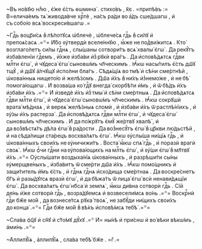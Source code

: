 ~Въ но́вꙋю нлⷣю , є҆́же є҆́сть ѳѡмина̀ . стихо́въ , к҃є . =припѣ́въ := В=елича́емъ тѧ̀ живода́вче хрⷭ҇тѐ , на́съ ра́ди во а҆́дъ сше́дшагѡ , и҆ съ собо́ю всѧ̀ воскреси́вшагѡ .=

~Гдⷭ҇ь воцр҃и́сѧ в̾ лѣ́потꙋсѧ ѡ҆блечѐ , ѡ҆блече́сѧ гдⷭ҇ь в̾ си́лꙋ и҆ препоѧ́сасѧ .=꙳= И҆́бо ᲂу҆твердѝ вселе́ннꙋю , ꙗ҆́же не под̾ви́житсѧ . Кто̀ возглаго́летъ си́лы гдⷭ҇нѧ , слы́шаны сотвори́тъ всѧ̀ хвалы̀ є҆гѡ̀ . Да рекꙋ́тъ и҆зба́вленїи гдⷭ҇емъ , и҆́хже и҆зба́ви и҆з̾ рꙋкѝ вра́гъ . Да и҆сповѣ́дѧтсѧ гдⷭ҇ви млⷭ҇ти є҆гѡ̀ , и҆ чꙋдеса̀ є҆гѡ̀ сыновѡ́мъ чл҃ческимъ . Ꙗ҆́кѡ насы́тилъ є҆́сть дш҃ꙋ тщꙋ̀ , и҆ дш҃ꙋ а҆́лчꙋщꙋ и҆спо́лни бла́гъ . Сѣдѧ́щїѧ во тмѣ̀ и҆ сѣ́ни сме́ртнѣй , ѡ҆кова́нныѧ нището́ю и҆ желѣ́зомъ . Дш҃а и҆́хъ в̾ ни́хъ и҆з̾немо́же , и҆ не бѣ̀ помога́ющагѡ . И҆ возва́ша ко́ гдⷭ҇ꙋ внегда̀ скорбѣ́ти и҆́мъ , и҆ ѿ бѣ́дъ и҆́хъ и҆зба́ви и҆́хъ .=꙳= И҆ и҆зведѐ и҆́хъ и҆з̾ тмы̀ и҆ сѣ́ни сме́ртныѧ . Да и҆сповѣ́дѧтсѧ гдⷭ҇ви млⷭ҇ти є҆гѡ̀ , и҆ чꙋдеса̀ є҆гѡ̀ сыновѡ́мъ чл҃ческимъ . Ꙗ҆́кѡ сокрꙋшѝ врата̀ мѣ́днаѧ , и҆ вереѧ̀ желѣ́зныѧ сломѝ , и҆ и҆зба́ви и҆́хъ ѿ растлѣ́нїихъ , и҆ ᲂу҆́зы и҆́хъ растерза̀ . Да и҆сповѣ́дѧтсѧ гдⷭ҇ви млⷭ҇ти є҆гѡ̀ , и҆ чꙋдеса̀ є҆гѡ̀ сыновѡ́мъ чл҃ческимъ . И҆ да по́жрꙋтъ є҆мꙋ̀ же́ртвꙋ хвалѣ̀ , и҆ да воз̾вѣстѧ́тъ дѣ́ла є҆гѡ̀ в̾ ра́дости . Да воз̾несꙋ́тъ є҆гѡ̀ в̾ цр҃кви лю́дьстѣй , и҆ на сѣда́лищи ста́рецъ восхва́лѧтъ є҆гѡ̀ . Ꙗ҆́кѡ ᲂу҆слы́ша ни́щїѧ гдⷭ҇ь , и҆ ѡ҆кова́нныхъ свои́хъ не ᲂу҆ничижи́тъ . Воста̀ ꙗ҆́кѡ спѧ̀ гдⷭ҇ь , и҆ поразѝ врагѝ своѧ̀ . Ꙗ҆́кѡ ѻ҆́чи гдⷭ҇ни на ᲂу҆пова́ющихъ на млⷭ҇ть є҆гѡ̀ , и҆ ᲂу҆́ши є҆гѡ̀ в̾ мл҃твꙋ и҆́хъ .=꙳= Оу҆слы́шати воздыха́нїѧ ѡ҆кова́нныхъ , и҆ разрѣши́ти сы́ны ᲂу҆мерщве́ныхъ , и҆зба́витъ ѿ сме́рти дш҃а и҆́хъ . Ꙗ҆́кѡ помо́щникъ и҆ защи́титель и҆́мъ є҆́сть , и҆ гдⷭ҇нѧ гдⷭ҇нѧ и҆схо́дища сме́ртнаѧ . Да воскре́снетъ бг҃ъ и҆ разы́дꙋтсѧ вразѝ є҆гѡ̀ , и҆ да бѣжа́тъ ѿ лица̀ є҆гѡ̀ всѝ ненави́дѧщїи є҆гѡ̀ . Да восхва́лѧтъ є҆гѡ̀ нб҃са̀ и҆ землѧ̀ , ꙗ҆́кѡ ди́вна сотворѝ гдⷭ҇ь . Сі́й де́нь и҆́же сотворѝ гдⷭ҇ь , возра́дꙋемсѧ и҆ возвесели́мсѧ во́нь .=꙳= Воскрⷭ҇нѝ гдⷭ҇и бж҃е мо́й , да вознесе́тсѧ рꙋка̀ твоѧ̀ , не забꙋ́ди ни́щихъ свои́хъ до конца̀ .=꙳= Гдⷭ҇и бж҃е мо́й в̾ вѣ́къ и҆сповѣ́мсѧ тебѣ̀ .=꙳=

~Сла́ва ѻ҆ц҃ꙋ и҆ сн҃ꙋ и҆ ст҃о́мꙋ дꙋ́хꙋ .=꙳ И҆= ны́нѣ и҆ при́снѡ и҆ во́ вѣки вѣкѡ́мъ , а҆ми́нь .=꙳=

~А҆ллилꙋ́їѧ , а҆ллилꙋ́їѧ , сла́ва тебѣ̀ бж҃е . =гⷤ .=


